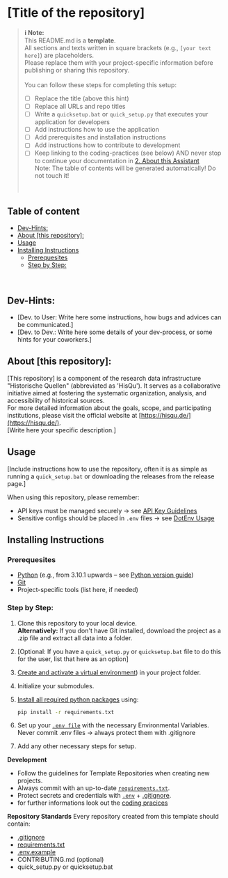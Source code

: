 # [Title of the repository]

> **:information_source: Note:**  
> This README.md is a **template**.  
> All sections and texts written in square brackets (e.g., `[your text here]`) are placeholders.  
> Please replace them with your project-specific information before publishing or sharing this repository.  
><br/>
> You can follow these steps for completing this setup:
> - [ ] Replace the title (above this hint)
> - [ ] Replace all URLs and repo titles 
> - [ ] Write a `quicksetup.bat` or `quick_setup.py` that executes your application for developers
> - [ ] Add instructions how to use the application
> - [ ] Add prerequisites and installation instructions
> - [ ] Add instructions how to contribute to development
> - [ ] Keep linking to the coding-practices (see below)
> AND never stop to continue your documentation in [2. About this Assistant](#2-about-this-assistant)  
> Note: The table of contents will be generated automatically! Do not touch it!
> <br/>

## Table of content

<!-- toc -->

- [Dev-Hints:](#dev-hints)
- [About [this repository]:](#about-this-repository)
- [Usage](#usage)
- [Installing Instructions](#installing-instructions)
  * [Prerequesites](#prerequesites)
  * [Step by Step:](#step-by-step)

<!-- tocstop -->

<!-- /toc -->
<br/>

## Dev-Hints:
- [Dev. to User: Write here some instructions, how bugs and advices can be communicated.]
- [Dev. to Dev.: Write here some details of your dev-process, or some hints for your coworkers.]

## About [this repository]:
[This repository] is a component of the research data infrastructure "Historische Quellen" (abbreviated as 'HisQu'). It serves as a collaborative initiative aimed at fostering the systematic organization, analysis, and accessibility of historical sources.  
For more detailed information about the goals, scope, and participating institutions, please visit the official website at [https://hisqu.de/](https://hisqu.de/).  
[Write here your specific description.]

## Usage
[Include instructions how to use the repository, often it is as simple as running a `quick_setup.bat` or downloading the releases from the release page.]  

When using this repository, please remember:
- API keys must be managed securely → see [API Key Guidelines]([../UsingAPIKeys/](https://github.com/HisQu/.github-private/tree/main/coding-practices/UsingAPIKeys))  
- Sensitive configs should be placed in `.env` files → see [DotEnv Usage]([../DotEnv/](https://github.com/HisQu/.github-private/tree/main/coding-practices/DotEnv))  

## Installing Instructions

### Prerequesites
- [Python](https://wiki.python.org/moin/BeginnersGuide/Download) (e.g., from 3.10.1 upwards – see [Python version guide](https://devguide.python.org/versions/))  
- [Git](https://git-scm.com/)  
- Project-specific tools (list here, if needed)  

### Step by Step:
1. Clone this repository to your local device.  
   **Alternatively:** If you don't have Git installed, download the project as a .zip file and extract all data into a folder.
2. [Optional: If you have a `quick_setup.py` or `quicksetup.bat` file to do this for the user, list that here as an option]   
3. [Create and activate a virtual environment](https://github.com/HisQu/.github-private/tree/main/coding-practices/PythonVENV)) in your project folder.  
4. Initialize your submodules.  
5. [Install all required python packages]([../PythonRequirementsText/](https://github.com/HisQu/.github-private/tree/main/coding-practices/PythonRequirementsText)) using:  

   ```bash
   pip install -r requirements.txt
   ```
6. Set up your [``.env file``](https://github.com/HisQu/.github-private/tree/main/coding-practices/DotEnv) with the necessary Environmental Variables. Never commit .env files → always protect them with .gitignore
7. Add any other necessary steps for setup.

**Development**
- Follow the guidelines for Template Repositories when creating new projects.
- Always commit with an up-to-date [``requirements.txt``](https://github.com/HisQu/.github-private/tree/main/coding-practices/PythonRequirementsText).
- Protect secrets and credentials with [``.env``](https://github.com/HisQu/.github-private/tree/main/coding-practices/DotEnv) + [.gitignore](https://github.com/HisQu/.github-private/tree/main/coding-practices/GitIgnore).
- for further informations look out the [coding pracices](https://github.com/HisQu/.github-private/tree/main/coding-practices)

**Repository Standards**
Every repository created from this template should contain:
- [.gitignore](https://github.com/HisQu/.github-private/tree/main/coding-practices/GitIgnore)
- [requirements.txt](https://github.com/HisQu/.github-private/tree/main/coding-practices/PythonRequirementsText)
- [.env.example](https://github.com/HisQu/.github-private/tree/main/coding-practices/DotEnv)
- CONTRIBUTING.md (optional)
- quick_setup.py or quicksetup.bat


